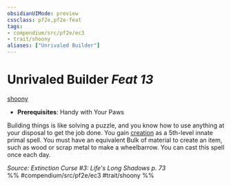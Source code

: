 ```yaml
---
obsidianUIMode: preview
cssclass: pf2e,pf2e-feat
tags:
- compendium/src/pf2e/ec3
- trait/shoony
aliases: ["Unrivaled Builder"]
---
```

# Unrivaled Builder  *Feat 13*  
[shoony](rules/traits/shoony-ec3.md "Shoony Ancestry & Heritage Trait")  

- **Prerequisites**: Handy with Your Paws

Building things is like solving a puzzle, and you know how to use anything at your disposal to get the job done. You gain [creation](compendium/spells/creation.md) as a 5th-level innate primal spell. You must have an equivalent Bulk of material to create an item, such as wood or scrap metal to make a wheelbarrow. You can cast this spell once each day.

*Source: Extinction Curse #3: Life's Long Shadows p. 73*  
%% #compendium/src/pf2e/ec3 #trait/shoony %%